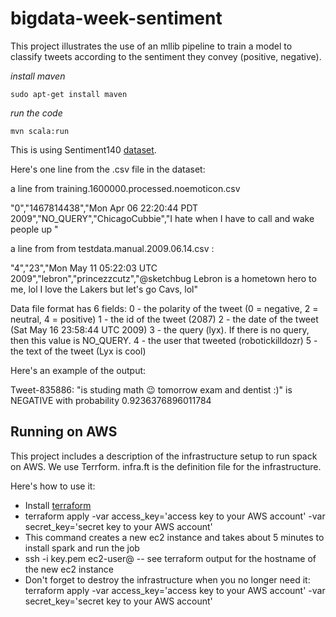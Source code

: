 # bigdata-week-sentiment
This project illustrates the use of an mllib pipeline to train a model to classify tweets according to the sentiment they convey (positive, negative).

*install maven*
```
sudo apt-get install maven
```
*run the code*
```
mvn scala:run
```

This is using Sentiment140 [dataset](http://help.sentiment140.com/for-students).


Here's one line from the .csv file in the dataset:

a line from training.1600000.processed.noemoticon.csv

"0","1467814438","Mon Apr 06 22:20:44 PDT 2009","NO_QUERY","ChicagoCubbie","I hate when I have to call and wake people up "


a line from from testdata.manual.2009.06.14.csv :

"4","23","Mon May 11 05:22:03 UTC 2009","lebron","princezzcutz","@sketchbug Lebron is a hometown hero to me, lol I love the Lakers but let's go Cavs, lol"


Data file format has 6 fields:
0 - the polarity of the tweet (0 = negative, 2 = neutral, 4 = positive)
1 - the id of the tweet (2087)
2 - the date of the tweet (Sat May 16 23:58:44 UTC 2009)
3 - the query (lyx). If there is no query, then this value is NO_QUERY.
4 - the user that tweeted (robotickilldozr)
5 - the text of the tweet (Lyx is cool)

Here's an example of the output:

Tweet-835886: "is studing math :wink: tomorrow exam and dentist :)" is NEGATIVE with probability 0.9236376896011784


## Running on AWS
This project includes a description of the infrastructure setup to run spack on AWS. We use Terrform. infra.ft is the definition file for the infrastructure.

Here's how to use it:
- Install [terraform](https://www.terraform.io/downloads.html)
- terraform apply -var access_key='access key to your AWS account' -var secret_key='secret key to your AWS account'
- This command creates a new ec2 instance and takes about 5 minutes to install spark and run the job
- ssh -i key.pem ec2-user@<ec2 instance host name> -- see terraform output for the hostname of the new ec2 instance
- Don't forget to destroy the infrastructure when you no longer need it: terraform apply -var access_key='access key to your AWS account' -var secret_key='secret key to your AWS account'

